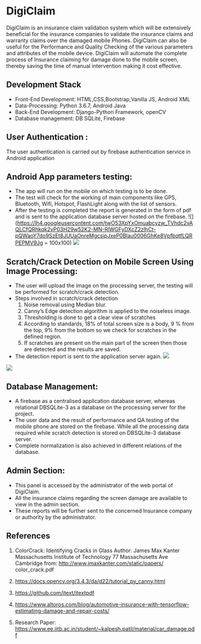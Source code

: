 # DigiClaim
DigiClaim is an insurance claim validation system which will be extensively beneficial for the insurance companies to validate the insurance claims and warranty claims over the damaged mobile Phones. DigiClaim can also be useful for the Performance and Quality Checking of the various parameters and attributes of the mobile device. DigiClaim will automate the complete process of Insurance claiming for damage done to the mobile screen, thereby saving the time of manual intervention making it cost effective.

## Development Stack
* Front-End Development: HTML,CSS,Bootstrap,Vanilla JS, Android XML
* Data-Processing: Python 3.6.7, Android Java
* Back-End Development: Django-Python Framework, openCV
* Database management: DB SQLite, Firebase

## User Authentication :
The user authentication is carried out by firebase authentication service in Android application 
                            
## Android App parameters testing:
* The app will run on the mobile on which testing is to be done.
* The test will check for the working of main components like GPS, Bluetooth, Wifi, Hotspot, FlashLight along with the list of sensors.
* After the testing is completed the report is generated in the form of pdf and is sent to the application database server hosted on the firebase.
![](https://lh4.googleusercontent.com/twO53XpYxOmuabcyzw_TVhdc2vAQLCfQRhkqk2vP03H29w52K2-MN-RIWGFyDXcZ2zlhCt-pQWaoY7do9SzEt8JUUaOnreMgcsipJxeP0Blau0006GhKe8VpfbqtfLQRPEPMV9Jg = 100x100)
![](https://lh5.googleusercontent.com/NG0pZaMcLyV665eyq4c1If6Es3up6L2FZyvOAB8iqYSDmbZfl5prqHHtjQ3uGDJdXuAiY8rk2qluhi_TcRduADwnvUgvnA6b48e6T_RHb6SLJ4T86RuH63FgcqQgziGyZKNxh0fz)

## Scratch/Crack Detection on Mobile Screen Using Image Processing:
* The user will upload the image on the processing server, the testing will be performed for scratch/crack detection.
* Steps involved in scratch/crack detection
  1. Noise removal using Median blur.
  2. Canny’s Edge detection algorithm is applied to the noiseless image.
  3. Thresholding is done to get a clear view of scratches
  4. According to standards, 18% of total screen size is a body, 9 % from the top, 9% from the bottom so we check for         scratches in the defined region. 
  5. If scratches are present on the main part of the screen then those are detected and the results are saved.
* The detection report is sent to the application server again.
![](https://lh5.googleusercontent.com/IjqbnNhYvTx3p2-ZpmGY9R26fXU9I2iM5TM2MyGB36EIrJsTdW7qULZFaPGSDu2cu_fFywNrclyXe-y2I_mtsXJu0xEP0-aYJqvowc5H)

![](https://lh3.googleusercontent.com/mmx23kgzdslH21yd6aR4URf1FQbn57jioKOBjutjjXIDRPwzTa3z3ieYVEIu5mzkj6CRKRWgFgO1KuHSve9cwDzrMNkPO4fvxAiGBJT0IRy_VyvMLdFzUr78MqhDguTJo4dtPs5S)
	
## Database Management:
* A firebase as a centralised application database server, whereas relational DBSQLite-3 as a database on the processing server for the project.
* The user data and the result of performance and QA testing of the mobile phone are stored on the firebase. While all the processing data required while scratch detection is stored on DBSQLite-3 database server.
* Complete normalization is also achieved in different relations of the database.

## Admin Section:
* This panel is accessed by the administrator of the web portal of DigiClaim.
* All the insurance claims regarding the screen damage are available to view in the admin section.
* These reports will be further sent to the concerned Insurance company or authority by the administrator.


## References
1. ColorCrack: Identifying Cracks in Glass 
  Author: James Max Kanter
          Massachusetts Institute of Technology 77 Massachusetts Ave Cambridge
  from: http://www.jmaxkanter.com/static/papers/ color_crack.pdf

2. https://docs.opencv.org/3.4.3/da/d22/tutorial_py_canny.html
3. https://github.com/itext/itextpdf
4. https://www.altoros.com/blog/automotive-insurance-with-tensorflow-estimating-damage-and-repair-costs/
5. Research Paper: https://www.ee.iitb.ac.in/student/~kalpesh.patil/material/car_damage.pdf


